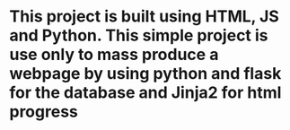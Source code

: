 <h1>This project is built using HTML, JS and Python. This simple project is use only to mass produce a webpage by using python and flask for the database and Jinja2 for html progress</h1>
